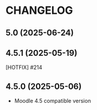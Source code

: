 CHANGELOG
=========

5.0 (2025-06-24)
------------------


4.5.1 (2025-05-19)
------------------
[HOTFIX] #214

4.5.0 (2025-05-06)
------------------
* Moodle 4.5 compatible version